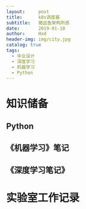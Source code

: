 ```yaml
---
layout:     post
title:      k8s调度器
subtitle:   猪齿鱼架构所感
date:       2019-01-10
author:     Hxd
header-img: img/city.jpg
catalog: true
tags: 
  - 毕业设计
  - 深度学习
  - 机器学习
  - Python
---
```


# 知识储备

## Python

## 《机器学习》笔记

## 《深度学习笔记》

# 实验室工作记录

